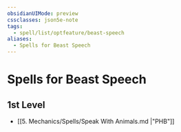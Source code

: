 ```yaml
---
obsidianUIMode: preview
cssclasses: json5e-note
tags:
  - spell/list/optfeature/beast-speech
aliases:
  - Spells for Beast Speech
---
```

# Spells for Beast Speech

## 1st Level

- [[5. Mechanics/Spells/Speak With Animals.md \|"PHB"]]
